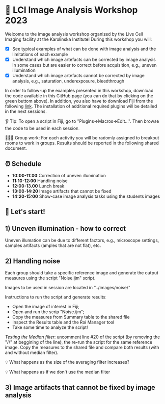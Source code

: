 # :microscope: LCI Image Analysis Workshop 2023

Welcome to the image analysis workshop organized by the Live Cell Imaging facility at the Karolinska Institute! During this workshop you will:

- [x] See typical examples of what can be done with image analysis and the limitations of each example
- [x] Understand which image artefacts can be corrected by image analysis in some cases but are easier to correct before acquisition, e.g., uneven illumination
- [x] Understand which image artefacts cannot be corrected by image analysis, e.g., saturation, underexposure, bleedthrough

In order to follow-up the examples presented in this workshop, download the code available in this GitHub page (you can do that by clicking on the green buttom above). In addition, you also have to download Fiji from the following [link](https://fiji.sc/). The installation of additional required plugins will be detailed in the next sessions.

:ear: Tip: To open a script in Fiji, go to "Plugins->Macros->Edit...". Then browse the code to be used in each session.

:people_holding_hands: Group work: For each activity you will be radomly assigned to breakout rooms to work in groups. Results should be reported in the following shared document.

## :alarm_clock: Schedule

* **10:00-11:00** Correction of uneven illumination
* **11:10-12:00** Handling noise
* **12:00-13.00** Lunch break
* **13:00-14:20** Image artifacts that cannot be fixed
* **14:20-15:00** Show-case image analysis tasks using the students images

## :muscle: Let's start!

## 1) Uneven illumination - how to correct

Uneven illumation can be due to different factors, e.g., microscope settings, samples artifacts (amples that are not flat), etc. 

## 2) Handling noise

Each group should take a specific reference image and generate the output measures using the script "Noise.ijm" script.

Images to be used in session are located in "../images/noise/"

Instructions to run the script and generate results: 
* Open the image of interest in Fiji;
* Open and run the scrip "Noise.ijm";
* Copy the measures from Summary table to the shared file 
* Inspect the Results table and the Roi Manager tool
* Take some time to analyze the script!

*Testing the Median filter*: uncomment line #20 of the script (by removing the "//" at beggining of the line), the re-run the script for the same reference image. Copy the measures to the shared file and compare both results (with and without median filter).

:bulb: What happens as the size of the averaging filter increases?

:bulb: What happens as if we don't use the median filter 


## 3) Image artifacts that cannot be fixed by image analysis


